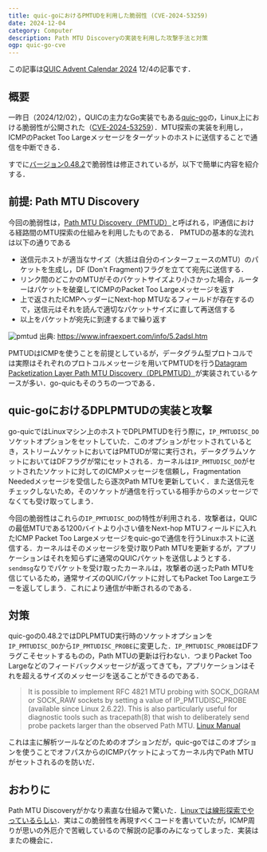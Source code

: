 ```yaml
---
title: quic-goにおけるPMTUDを利用した脆弱性 (CVE-2024-53259)
date: 2024-12-04
category: Computer
description: Path MTU Discoveryの実装を利用した攻撃手法と対策
ogp: quic-go-cve
---
```


この記事は[QUIC Advent Calendar 2024](https://qiita.com/advent-calendar/2024/quic) 12/4の記事です．
## 概要
一昨日（2024/12/02），QUICの主力なGo実装でもある[quic-go](https://github.com/quic-go/quic-go)の，Linux上における脆弱性が公開された（[CVE-2024-53259](https://nvd.nist.gov/vuln/detail/CVE-2024-53259)）．MTU探索の実装を利用し，ICMPのPacket Too Largeメッセージをターゲットのホストに送信することで通信を中断できる．

すでに[バージョン0.48.2](https://github.com/quic-go/quic-go/releases/tag/v0.48.2)で脆弱性は修正されているが，以下で簡単に内容を紹介する．

## 前提: Path MTU Discovery
今回の脆弱性は，[Path MTU Discovery（PMTUD）](https://www.rfc-editor.org/rfc/rfc1191.html)と呼ばれる，IP通信における経路間のMTU探索の仕組みを利用したものである．
PMTUDの基本的な流れは以下の通りである
- 送信元ホストが適当なサイズ（大抵は自分のインターフェースのMTU）のパケットを生成し，DF (Don't Fragment)フラグを立てて宛先に送信する．
- リンク間のどこかのMTUがそのパケットサイズより小さかった場合，ルーターはパケットを破棄してICMPのPacket Too Largeメッセージを返す
- 上で返されたICMPヘッダーにNext-hop MTUなるフィールドが存在するので，送信元はそれを読んで適切なパケットサイズに直して再送信する
- 以上をパケットが宛先に到達するまで繰り返す

![pmtud](/media/pmtud.png)
出典: https://www.infraexpert.com/info/5.2adsl.htm

PMTUDはICMPを使うことを前提としているが，データグラム型プロトコルでは実際はそれぞれのプロトコルメッセージを用いてPMTUDを行う[Datagram Packetization Layer Path MTU Discovery（DPLPMTUD）](https://www.rfc-editor.org/rfc/rfc8899)が実装されているケースが多い．go-quicもそのうちの一つである．

## quic-goにおけるDPLPMTUDの実装と攻撃
go-quicではLinuxマシン上のホストでDPLPMTUDを行う際に，`IP_PMTUDISC_DO`ソケットオプションをセットしていた．このオプションがセットされているとき，ストリームソケットにおいてはPMTUDが常に実行され，データグラムソケットにおいてはDFフラグが常にセットされる．カーネルは`IP_PMTUDISC_DO`がセットされたソケットに対してのICMPメッセージを信頼し，Fragmentation Neededメッセージを受信したら逐次Path MTUを更新していく．また送信元をチェックしないため，そのソケットが通信を行っている相手からのメッセージでなくても受け取ってしまう．

今回の脆弱性はこれらの`IP_PMTUDISC_DO`の特性が利用される．攻撃者は，QUICの最低MTUである1200バイトより小さい値をNext-hop MTUフィールドに入れたICMP Packet Too Largeメッセージをquic-goで通信を行うLinuxホストに送信する．カーネルはそのメッセージを受け取りPath MTUを更新するが，アプリケーションはそれを知らずに通常のQUICパケットを送信しようとする．`sendmsg`なりでパケットを受け取ったカーネルは，攻撃者の送ったPath MTUを信じているため，通常サイズのQUICパケットに対してもPacket Too Largeエラーを返してしまう．これにより通信が中断されるのである．

## 対策
quic-goの0.48.2ではDPLPMTUD実行時のソケットオプションを`IP_PMTUDISC_DO`から`IP_PMTUDISC_PROBE`に変更した．`IP_PMTUDISC_PROBE`はDFフラグこそセットするものの，Path MTUの更新は行わない．つまりPacket Too Largeなどのフィードバックメッセージが返ってきても，アプリケーションはそれを超えるサイズのメッセージを送ることができるのである．
>It is possible to implement RFC 4821 MTU probing with SOCK_DGRAM or SOCK_RAW sockets by setting a value of IP_PMTUDISC_PROBE (available since Linux 2.6.22).  This is also particularly useful for diagnostic tools such as tracepath(8) that wish to deliberately send probe packets larger than the observed Path MTU.
>[Linux Manual](https://man7.org/linux/man-pages/man7/ip.7.html)

これは主に解析ツールなどのためのオプションだが，quic-goではこのオプションを使うことでオフパスからのICMPパケットによってカーネル内でPath MTUがセットされるのを防いだ．

## おわりに
Path MTU Discoveryがかなり素直な仕組みで驚いた．[Linuxでは線形探索でやっているらしい](https://yokanyukari.hatenablog.com/entry/2022/12/16/030832)．実はこの脆弱性を再現すべくコードを書いていたが，ICMP周りが思いの外厄介で苦戦しているので解説の記事のみになってしまった．実装はまたの機会に．
